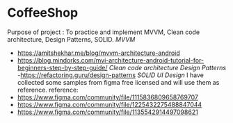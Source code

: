 # CoffeeShop

Purpose of project : To practice and implement MVVM, Clean code architecture, Design Patterns, SOLID.
*MVVM*
- https://amitshekhar.me/blog/mvvm-architecture-android
- https://blog.mindorks.com/mvi-architecture-android-tutorial-for-beginners-step-by-step-guide/
*Clean code architecture*
*Design Patterns*
-https://refactoring.guru/design-patterns
*SOLID*
*UI Design*
I have collected some samples from figma free licensed and will use them as reference. reference: 
- https://www.figma.com/community/file/1115836809658769707
- https://www.figma.com/community/file/1225432275488847044
- https://www.figma.com/community/file/1135542914497098621
      
